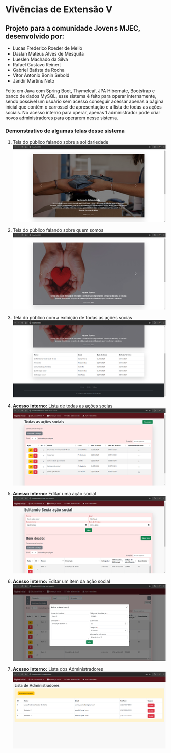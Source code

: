 # Vivências de Extensão V

## Projeto para a comunidade Jovens MJEC, desenvolvido por:
- Lucas Frederico Roeder de Mello
- Daslan Mateus Alves de Mesquita
- Lueslen Machado da Silva
- Rafael Gustavo Reinert
- Gabriel Batista da Rocha
- Vitor Antonio Bonin Sebold
- Jandir Martins Neto

Feito em Java com Spring Boot, Thymeleaf, JPA Hibernate, Bootstrap e banco de dados MySQL, esse sistema é feito para operar internamente, sendo possível um usuário sem acesso conseguir acessar apenas a página inicial que contém o carrossel de apresentação e a lista de todas as ações sociais. No acesso interno para operar, apenas 1 administrador pode criar novos administradores para operarem nesse sistema.

### Demonstrativo de algumas telas desse sistema

1. Tela do público falando sobre a solidariedade
![Tela do público falando sobre a solidariedade](zprints/tela-publico-primeiro-slide.png)

2. Tela do público falando sobre quem somos
![Tela do público falando sobre quem somos](zprints/tela-publico-terceiro-slide.png)

3. Tela do público com a exibição de todas as ações socias
![Tela do público com a exibição de todas as ações socias](zprints/tela-publico-continuacao.png)

4. **Acesso interno:** Lista de todas as ações socias
![Lista de todas as ações socias](zprints/listar-todas-acoes-sociais.png)

5. **Acesso interno:** Editar uma ação social
![Editar uma ação social](zprints/editar-acao-social.png)

6. **Acesso interno:** Editar um item da ação social
![Editar um item da ação social](zprints/editar-item-acao-social.png)

7. **Acesso interno:** Lista dos Administradores
![Lista dos Administradores](zprints/listar-administradores.png)











